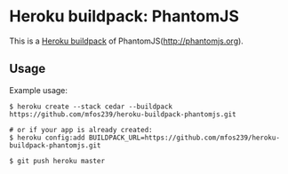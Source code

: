 Heroku buildpack: PhantomJS
=======================

This is a [Heroku buildpack](http://devcenter.heroku.com/articles/buildpacks) of PhantomJS(http://phantomjs.org).

Usage
-----

Example usage:

```shell
$ heroku create --stack cedar --buildpack https://github.com/mfos239/heroku-buildpack-phantomjs.git

# or if your app is already created:
$ heroku config:add BUILDPACK_URL=https://github.com/mfos239/heroku-buildpack-phantomjs.git

$ git push heroku master
```
